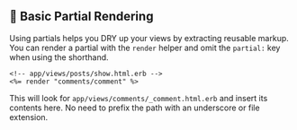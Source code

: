 ## 📄 Basic Partial Rendering
Using partials helps you DRY up your views by extracting reusable markup. You can render a partial with the `render` helper and omit the `partial:` key when using the shorthand.

```erb
<!-- app/views/posts/show.html.erb -->
<%= render "comments/comment" %>
```

This will look for `app/views/comments/_comment.html.erb` and insert its contents here. No need to prefix the path with an underscore or file extension.